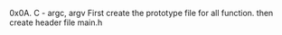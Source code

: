 0x0A. C - argc, argv
First create the prototype file for all function.
then create header file main.h
